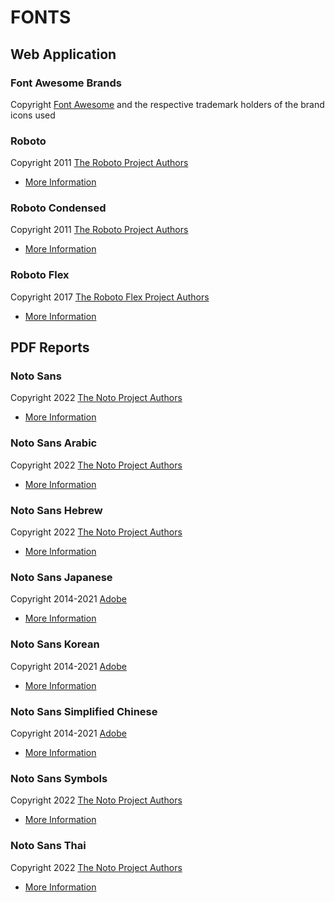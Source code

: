 # FONTS

## Web Application

### Font Awesome Brands

Copyright [Font Awesome](https://fontawesome.com/license/free)
and the respective trademark holders of the brand icons used

### Roboto

Copyright 2011 [The Roboto Project Authors](https://github.com/googlefonts/roboto-classic)

- [More Information](https://fonts.google.com/specimen/Roboto/license)

### Roboto Condensed

Copyright 2011 [The Roboto Project Authors](https://github.com/googlefonts/roboto-classic)

- [More Information](https://fonts.google.com/specimen/Roboto+Condensed/license)

### Roboto Flex

Copyright 2017 [The Roboto Flex Project Authors](https://github.com/TypeNetwork/Roboto-Flex)

- [More Information](https://fonts.google.com/specimen/Roboto+Flex/license)

## PDF Reports

### Noto Sans

Copyright 2022 [The Noto Project Authors](https://github.com/notofonts/latin-greek-cyrillic)

- [More Information](https://fonts.google.com/noto/specimen/Noto+Sans/license)

### Noto Sans Arabic

Copyright 2022 [The Noto Project Authors](https://github.com/notofonts/arabic)

- [More Information](https://fonts.google.com/noto/specimen/Noto+Sans+Arabic/license)

### Noto Sans Hebrew

Copyright 2022 [The Noto Project Authors](https://github.com/notofonts/hebrew)

- [More Information](https://fonts.google.com/noto/specimen/Noto+Sans+Hebrew/license)

### Noto Sans Japanese

Copyright 2014-2021 [Adobe](http://www.adobe.com/)

- [More Information](https://fonts.google.com/noto/specimen/Noto+Sans+JP/license)

### Noto Sans Korean

Copyright 2014-2021 [Adobe](http://www.adobe.com/)

- [More Information](https://fonts.google.com/noto/specimen/Noto+Sans+KR/license)

### Noto Sans Simplified Chinese

Copyright 2014-2021 [Adobe](http://www.adobe.com/)

- [More Information](https://fonts.google.com/noto/specimen/Noto+Sans+SC/license)

### Noto Sans Symbols

Copyright 2022 [The Noto Project Authors](https://github.com/notofonts/symbols)

- [More Information](https://fonts.google.com/noto/specimen/Noto+Sans+Symbols/license)

### Noto Sans Thai

Copyright 2022 [The Noto Project Authors](https://github.com/notofonts/thai)

- [More Information](https://fonts.google.com/noto/specimen/Noto+Sans+Thai/license)
